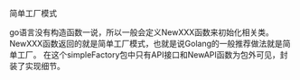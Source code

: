 简单工厂模式

go语言没有构造函数一说，所以一般会定义NewXXX函数来初始化相关类。
NewXXX函数返回的就是简单工厂模式，也就是说Golang的一般推荐做法就是简单工厂。
在这个simpleFactory包中只有API接口和NewAPI函数为包外可见，封装了实现细节。